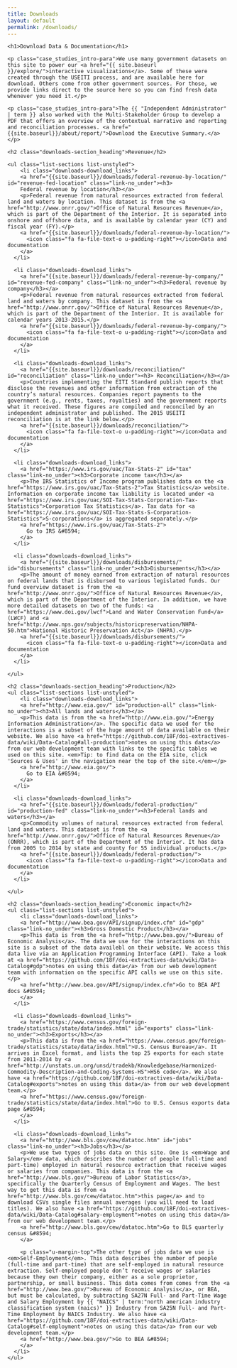 ```yaml
---
title: Downloads
layout: default
permalink: /downloads/
---
```



<div class="container-outer container-margin">

  <article class="container-left-7 downloads">

    <h1>Download Data & Documentation</h1>

    <p class="case_studies_intro-para">We use many government datasets on this site to power our <a href="{{ site.baseurl }}/explore/">interactive visualizations</a>. Some of these were created through the USEITI process, and are available here for download. Others come from other government sources. For those, we provide links direct to the source here so you can find fresh data whenever you need it.</p>

    <p class="case_studies_intro-para">The {{ "Independent Administrator" | term }} also worked with the Multi-Stakeholder Group to develop a PDF that offers an overview of the contextual narrative and reporting and reconciliation processes. <a href="{{site.baseurl}}/about/report/">Download the Executive Summary.</a></p>

    <h2 class="downloads-section_heading">Revenue</h2>

    <ul class="list-sections list-unstyled">
    	<li class="downloads-download_links">
        <a href="{{site.baseurl}}/downloads/federal-revenue-by-location/" id="revenue-fed-location" class="link-no_under"><h3>
        Federal revenue by location</h3></a>
        <p>Federal revenue from natural resources extracted from federal land and waters by location. This dataset is from the <a href="http://www.onrr.gov/">Office of Natural Resources Revenue</a>, which is part of the Department of the Interior. It is separated into onshore and offshore data, and is available by calendar year (CY) and fiscal year (FY).</p>
        <a href="{{site.baseurl}}/downloads/federal-revenue-by-location/">
          <icon class="fa fa-file-text-o u-padding-right"></icon>Data and documentation
        </a>
      </li>

      <li class="downloads-download_links">
        <a href="{{site.baseurl}}/downloads/federal-revenue-by-company/" id="revenue-fed-company" class="link-no_under"><h3>Federal revenue by company</h3></a>
        <p>Federal revenue from natural resources extracted from federal land and waters by company. This dataset is from the <a href="http://www.onrr.gov/">Office of Natural Resources Revenue</a>, which is part of the Department of the Interior. It is available for calendar years 2013-2015.</p>
        <a href="{{site.baseurl}}/downloads/federal-revenue-by-company/">
          <icon class="fa fa-file-text-o u-padding-right"></icon>Data and documentation
        </a>
      </li>

      <li class="downloads-download_links">
        <a href="{{site.baseurl}}/downloads/reconciliation/" id="reconciliation" class="link-no_under"><h3> Reconciliation</h3></a>
        <p>Countries implementing the EITI Standard publish reports that disclose the revenues and other information from extraction of the country’s natural resources. Companies report payments to the government (e.g., rents, taxes, royalties) and the government reports what it received. These figures are compiled and reconciled by an independent administrator and published. The 2015 USEITI reconciliation is at the link below.</p>
        <a href="{{site.baseurl}}/downloads/reconciliation/">
          <icon class="fa fa-file-text-o u-padding-right"></icon>Data and documentation
        </a>
      </li>

      <li class="downloads-download_links">
        <a href="https://www.irs.gov/uac/Tax-Stats-2" id="tax" class="link-no_under"><h3>Corporate income tax</h3></a>
        <p>The IRS Statistics of Income program publishes data on the <a href="https://www.irs.gov/uac/Tax-Stats-2">Tax Statistics</a> website. Information on corporate income tax liability is located under <a href="https://www.irs.gov/uac/SOI-Tax-Stats-Corporation-Tax-Statistics">Corporation Tax Statistics</a>. Tax data for <a href="https://www.irs.gov/uac/SOI-Tax-Stats-S-Corporation-Statistics">S-corporations</a> is aggregated separately.</p>
        <a href="https://www.irs.gov/uac/Tax-Stats-2">
          Go to IRS &#8594;
        </a>
      </li>

      <li class="downloads-download_links">
        <a href="{{site.baseurl}}/downloads/disbursements/" id="disbursements" class="link-no_under"><h3>Disbursements</h3></a>
        <p>The amount of money earned from extraction of natural resources on federal lands that is disbursed to various legislated funds. Our fund overview dataset is from the <a href="http://www.onrr.gov/">Office of Natural Resources Revenue</a>, which is part of the Department of the Interior. In addition, we have more detailed datasets on two of the funds: <a href="https://www.doi.gov/lwcf">Land and Water Conservation Fund</a> (LWCF) and <a href="http://www.nps.gov/subjects/historicpreservation/NHPA-50.htm">National Historic Preservation Act</a> (NHPA).</p>
        <a href="{{site.baseurl}}/downloads/disbursements/">
          <icon class="fa fa-file-text-o u-padding-right"></icon>Data and documentation
        </a>
      </li>

    </ul>

    <h2 class="downloads-section_heading">Production</h2>
    <ul class="list-sections list-unstyled">
    	<li class="downloads-download_links">
        <a href="http://www.eia.gov/" id="production-all" class="link-no_under"><h3>All lands and waters</h3></a>
        <p>This data is from the <a href="http://www.eia.gov/">Energy Information Administration</a>. The specific data we used for the interactions is a subset of the huge amount of data available on their website. We also have <a href="https://github.com/18F/doi-extractives-data/wiki/Data-Catalog#all-production">notes on using this data</a> from our web development team with links to the specific tables we used on this site. <em>Tip: to find data on the EIA site, click 'Sources & Uses' in the navigation near the top of the site.</em></p>
        <a href="http://www.eia.gov/">
          Go to EIA &#8594;
        </a>
      </li>

      <li class="downloads-download_links">
        <a href="{{site.baseurl}}/downloads/federal-production/" id="production-fed" class="link-no_under"><h3>Federal lands and waters</h3></a>
        <p>Commodity volumes of natural resources extracted from federal land and waters. This dataset is from the <a href="http://www.onrr.gov/">Office of Natural Resources Revenue</a> (ONRR), which is part of the Department of the Interior. It has data from 2005 to 2014 by state and county for 55 individual products.</p>
        <a href="{{site.baseurl}}/downloads/federal-production/">
          <icon class="fa fa-file-text-o u-padding-right"></icon>Data and documentation
        </a>
      </li>

    </ul>

    <h2 class="downloads-section_heading">Economic impact</h2>
    <ul class="list-sections list-unstyled">
    	<li class="downloads-download_links">
        <a href="http://www.bea.gov/API/signup/index.cfm" id="gdp" class="link-no_under"><h3>Gross Domestic Product</h3></a>
        <p>This data is from the <a href="http://www.bea.gov/">Bureau of Economic Analysis</a>. The data we use for the interactions on this site is a subset of the data availebl on their website. We access this data live via an Application Programming Interface (API). Take a look at <a href="https://github.com/18F/doi-extractives-data/wiki/Data-Catalog#gdp">notes on using this data</a> from our web development team with information on the specific API calls we use on this site.</p>
        <a href="http://www.bea.gov/API/signup/index.cfm">Go to BEA API docs &#8594;
        </a>
      </li>

      <li class="downloads-download_links">
        <a href="https://www.census.gov/foreign-trade/statistics/state/data/index.html" id="exports" class="link-no_under"><h3>Exports</h3></a>
        <p>This data is from the <a href="https://www.census.gov/foreign-trade/statistics/state/data/index.html">U.S. Census Bureau</a>. It arrives in Excel format, and lists the top 25 exports for each state from 2011-2014 by <a href="http://unstats.un.org/unsd/tradekb/Knowledgebase/Harmonized-Commodity-Description-and-Coding-Systems-HS">HS6 code</a>. We also have <a href="https://github.com/18F/doi-extractives-data/wiki/Data-Catalog#exports">notes on using this data</a> from our web development team.</p>
        <a href="https://www.census.gov/foreign-trade/statistics/state/data/index.html">Go to U.S. Census exports data page &#8594;
        </a>
      </li>

      <li class="downloads-download_links">
        <a href="http://www.bls.gov/cew/datatoc.htm" id="jobs" class="link-no_under"><h3>Jobs</h3></a>
        <p>We use two types of jobs data on this site. One is <em>Wage and Salary</em> data, which describes the number of people (full-time and part-time) employed in natural resource extraction that receive wages or salaries from companies. This data is from the <a href="http://www.bls.gov/">Bureau of Labor Statistics</a>, specifically the Quarterly Census of Employment and Wages. The best way to get this data is from <a href="http://www.bls.gov/cew/datatoc.htm">this page</a> and to download CSVs single files annual averages (you will need to load titles). We also have <a href="https://github.com/18F/doi-extractives-data/wiki/Data-Catalog#salary-employment">notes on using this data</a> from our web development team.</p>
        <a href="http://www.bls.gov/cew/datatoc.htm">Go to BLS quarterly census &#8594;
        </a>

        <p class="u-margin-top">The other type of jobs data we use is <em>Self-Employment</em>. This data describes the number of people (full-time and part-time) that are self-employed in natural resource extraction. Self-employed people don’t receive wages or salaries because they own their company, either as a sole proprietor, partnership, or small business. This data comes from comes from the <a href="http://www.bea.gov/">Bureau of Economic Analysis</a>, or BEA, but must be calculated, by subtracting SA27N Full- and Part-Time Wage and Salary Employment by {{ "NAICS" | term:"north american industry classification system (naics)" }} Industry from SA25N Full- and Part-Time Employment by NAICS Industry. We also have <a href="https://github.com/18F/doi-extractives-data/wiki/Data-Catalog#self-employment">notes on using this data</a> from our web development team.</p>
        <a href="http://www.bea.gov/">Go to BEA &#8594;
        </a>
      </li>
    </ul>

  </article>

</div>
